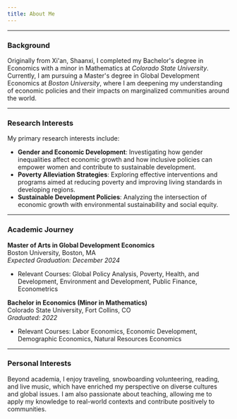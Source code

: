 ```yaml
---
title: About Me
---
```


---
### Background

Originally from Xi'an, Shaanxi, I completed my Bachelor's degree in Economics with a minor in Mathematics at *Colorado State University*. Currently, I am pursuing a Master's degree in Global Development Economics at *Boston University*, where I am deepening my understanding of economic policies and their impacts on marginalized communities around the world.

---
### Research Interests

My primary research interests include:

- **Gender and Economic Development**: Investigating how gender inequalities affect economic growth and how inclusive policies can empower women and contribute to sustainable development.
- **Poverty Alleviation Strategies**: Exploring effective interventions and programs aimed at reducing poverty and improving living standards in developing regions.
- **Sustainable Development Policies**: Analyzing the intersection of economic growth with environmental sustainability and social equity.

---
### Academic Journey

**Master of Arts in Global Development Economics**\
Boston University, Boston, MA\
_Expected Graduation: December 2024_
- Relevant Courses: Global Policy Analysis, Poverty, Health, and Development, Environment and Development, Public Finance, Econometrics 

**Bachelor in Economics (Minor in Mathematics)**\
Colorado State University, Fort Collins, CO\
_Graduated: 2022_
- Relevant Courses: Labor Economics, Economic Development, Demographic Economics, Natural Resources Economics

---
### Personal Interests

Beyond academia, I enjoy traveling, snowboarding volunteering, reading, and live music, which have enriched my perspective on diverse cultures and global issues. I am also passionate about teaching, allowing me to apply my knowledge to real-world contexts and contribute positively to communities.

